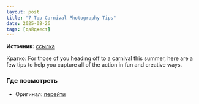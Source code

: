 ```yaml
---
layout: post
title: "7 Top Carnival Photography Tips"
date: 2025-08-26
tags: [дайджест]
---
```


**Источник:** [ссылка](https://www.ephotozine.com/article/7-top-carnival-photography-tips-17016)

Кратко: For those of you heading off to a carnival this summer, here are a few tips to help you capture all of the action in fun and creative ways.

### Где посмотреть
- Оригинал: [перейти]({link})
